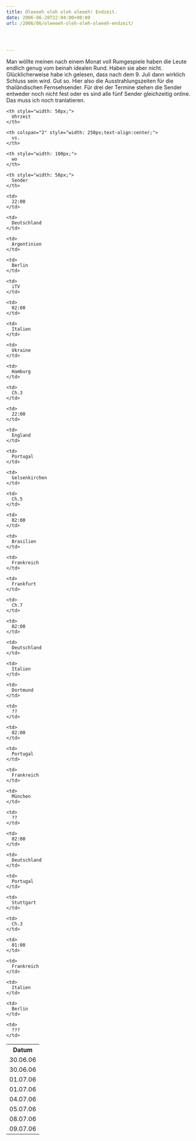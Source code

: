 ```yaml
---
title: Oleeeeh oleh oleh oleeeh! Endzeit.
date: 2006-06-28T22:04:00+00:00
url: /2006/06/oleeeeh-oleh-oleh-oleeeh-endzeit/




---
```

Man wöllte meinen nach einem Monat voll Rumgespiele haben die Leute endlich genug vom beinah idealen Rund. Haben sie aber nicht. Glücklicherweise habe ich gelesen, dass nach dem 9. Juli dann wirklich Schluss sein wird. Gut so. Hier also die Ausstrahlungszeiten für die thailändischen Fernsehsender. Für drei der Termine stehen die Sender entweder noch nicht fest oder es sind alle fünf Sender gleichzeitig online. Das muss ich noch tranlatieren.

<table summary="Ausstrahlungszeiten der Fussball-WM in Thailand, letzte Runde" cellspacing="0">
  <tr>
    <th style="width: 70px;">
      Datum
    </th>

    <th style="width: 50px;">
      Uhrzeit
    </th>

    <th colspan="2" style="width: 250px;text-align:center;">
      vs.
    </th>

    <th style="width: 100px;">
      wo
    </th>

    <th style="width: 50px;">
      Sender
    </th>
  </tr>

  <tr class="odd">
    <td>
      30.06.06
    </td>

    <td>
      22:00
    </td>

    <td>
      Deutschland
    </td>

    <td>
      Argentinien
    </td>

    <td>
      Berlin
    </td>

    <td>
      iTV
    </td>
  </tr>

  <tr class="even">
    <td>
      30.06.06
    </td>

    <td>
      02:00
    </td>

    <td>
      Italien
    </td>

    <td>
      Ukraine
    </td>

    <td>
      Hamburg
    </td>

    <td>
      Ch.3
    </td>
  </tr>

  <tr class="odd">
    <td>
      01.07.06
    </td>

    <td>
      22:00
    </td>

    <td>
      England
    </td>

    <td>
      Portugal
    </td>

    <td>
      Gelsenkirchen
    </td>

    <td>
      Ch.5
    </td>
  </tr>

  <tr class="even">
    <td>
      01.07.06
    </td>

    <td>
      02:00
    </td>

    <td>
      Brasilien
    </td>

    <td>
      Frankreich
    </td>

    <td>
      Frankfurt
    </td>

    <td>
      Ch.7
    </td>
  </tr>

  <tr class="odd">
    <td>
      04.07.06
    </td>

    <td>
      02:00
    </td>

    <td>
      Deutschland
    </td>

    <td>
      Italien
    </td>

    <td>
      Dortmund
    </td>

    <td>
      ??
    </td>
  </tr>

  <tr class="even">
    <td>
      05.07.06
    </td>

    <td>
      02:00
    </td>

    <td>
      Portugal
    </td>

    <td>
      Frankreich
    </td>

    <td>
      München
    </td>

    <td>
      ??
    </td>
  </tr>

  <tr class="odd">
    <td>
      08.07.06
    </td>

    <td>
      02:00
    </td>

    <td>
      Deutschland
    </td>

    <td>
      Portugal
    </td>

    <td>
      Stuttgart
    </td>

    <td>
      Ch.3
    </td>
  </tr>

  <tr class="even">
    <td>
      09.07.06
    </td>

    <td>
      01:00
    </td>

    <td>
      Frankreich
    </td>

    <td>
      Italien
    </td>

    <td>
      Berlin
    </td>

    <td>
      ???
    </td>
  </tr>
</table>
